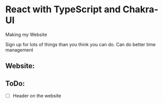 # React with TypeScript and Chakra-UI

Making my Website

Sign up for lots of things than you think you can do.
Can do better time management

## Website:

## ToDo:

- [ ] Header on the website

